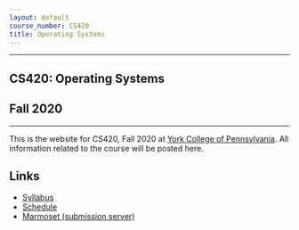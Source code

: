 ```yaml
---
layout: default
course_number: CS420
title: Operating Systems
---
```


--- --- --- --- --- --- --- --- --- --- --- --- --- --- --- --- --- --- --- --- --- --- --- ---

## CS420: Operating Systems

## Fall 2020

--- --- --- --- --- --- --- --- --- --- --- --- --- --- --- --- --- --- --- --- --- --- --- ---

This is the website for CS420, Fall 2020 at [York College of Pennsylvania](http://www.ycp.edu).
All information related to the course will be posted here.

## Links

* [Syllabus](syllabus.html)
* [Schedule](schedule.html)
* [Marmoset (submission server)](https://cs.ycp.edu/marmoset)
